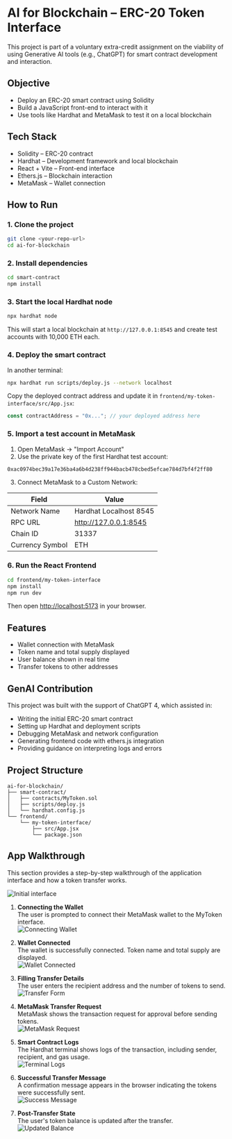 
# AI for Blockchain – ERC-20 Token Interface

This project is part of a voluntary extra-credit assignment on the viability of using Generative AI tools (e.g., ChatGPT) for smart contract development and interaction.

## Objective

- Deploy an ERC-20 smart contract using Solidity
- Build a JavaScript front-end to interact with it
- Use tools like Hardhat and MetaMask to test it on a local blockchain

## Tech Stack

- Solidity – ERC-20 contract
- Hardhat – Development framework and local blockchain
- React + Vite – Front-end interface
- Ethers.js – Blockchain interaction
- MetaMask – Wallet connection

## How to Run

### 1. Clone the project

```bash
git clone <your-repo-url>
cd ai-for-blockchain
```

### 2. Install dependencies

```bash
cd smart-contract
npm install
```

### 3. Start the local Hardhat node

```bash
npx hardhat node
```

This will start a local blockchain at `http://127.0.0.1:8545` and create test accounts with 10,000 ETH each.

### 4. Deploy the smart contract

In another terminal:

```bash
npx hardhat run scripts/deploy.js --network localhost
```

Copy the deployed contract address and update it in `frontend/my-token-interface/src/App.jsx`:

```js
const contractAddress = "0x..."; // your deployed address here
```

### 5. Import a test account in MetaMask

1. Open MetaMask → "Import Account"
2. Use the private key of the first Hardhat test account:

```
0xac0974bec39a17e36ba4a6b4d238ff944bacb478cbed5efcae784d7bf4f2ff80
```

3. Connect MetaMask to a Custom Network:

| Field            | Value                   |
|------------------|-------------------------|
| Network Name     | Hardhat Localhost 8545  |
| RPC URL          | http://127.0.0.1:8545   |
| Chain ID         | 31337                   |
| Currency Symbol  | ETH                     |

### 6. Run the React Frontend

```bash
cd frontend/my-token-interface
npm install
npm run dev
```

Then open [http://localhost:5173](http://localhost:5173) in your browser.

## Features

- Wallet connection with MetaMask
- Token name and total supply displayed
- User balance shown in real time
- Transfer tokens to other addresses

## GenAI Contribution

This project was built with the support of ChatGPT 4, which assisted in:

- Writing the initial ERC-20 smart contract
- Setting up Hardhat and deployment scripts
- Debugging MetaMask and network configuration
- Generating frontend code with ethers.js integration
- Providing guidance on interpreting logs and errors

## Project Structure

```
ai-for-blockchain/
├── smart-contract/
│   ├── contracts/MyToken.sol
│   ├── scripts/deploy.js
│   └── hardhat.config.js
└── frontend/
    └── my-token-interface/
        ├── src/App.jsx
        └── package.json
```

## App Walkthrough

This section provides a step-by-step walkthrough of the application interface and how a token transfer works.

![Initial interface](./screenshots/eighth.jpeg)

1. **Connecting the Wallet**  
   The user is prompted to connect their MetaMask wallet to the MyToken interface.  
   ![Connecting Wallet](./screenshots/first.jpeg)

2. **Wallet Connected**  
   The wallet is successfully connected. Token name and total supply are displayed.  
   ![Wallet Connected](./screenshots/second.jpeg)

3. **Filling Transfer Details**  
   The user enters the recipient address and the number of tokens to send.  
   ![Transfer Form](./screenshots/third.jpeg)

4. **MetaMask Transfer Request**  
   MetaMask shows the transaction request for approval before sending tokens.  
   ![MetaMask Request](./screenshots/fourth.jpeg)

5. **Smart Contract Logs**  
   The Hardhat terminal shows logs of the transaction, including sender, recipient, and gas usage.  
   ![Terminal Logs](./screenshots/fifth.jpeg)

6. **Successful Transfer Message**  
   A confirmation message appears in the browser indicating the tokens were successfully sent.  
   ![Success Message](./screenshots/sixth.jpeg)

7. **Post-Transfer State**  
   The user's token balance is updated after the transfer.  
   ![Updated Balance](./screenshots/seventh.jpeg)